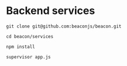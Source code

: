 Backend services
================

`git clone git@github.com:beaconjs/beacon.git`

`cd beacon/services`

`npm install`

`supervisor app.js`


